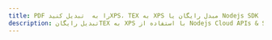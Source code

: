 ---title: PDF را به  تبدیل کنیدXPS، TEX به XPS مبدل رایگان یا Nodejs SDKdescription: تبدیل رایگانTEX به XPS با استفاده از Nodejs Cloud APIs & SDK همچنین اسناد PDF را در Cloud ایجاد، ویرایش و رندر کنید.---